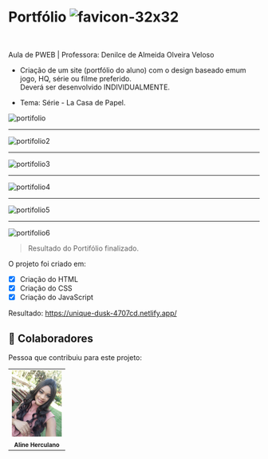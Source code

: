 # Portfólio ![favicon-32x32](https://user-images.githubusercontent.com/78798697/174455288-ce6215c6-6841-4d17-876e-0eeb4350bd82.png)


<br>

Aula de PWEB | Professora: Denilce de Almeida Olveira Veloso
<br>

* Criação de um site (portfólio do aluno) com o design baseado emum  jogo,  HQ,  série  ou  filme  preferido.  
Deverá  ser  desenvolvido INDIVIDUALMENTE.

* Tema: Série - La Casa de Papel. 

![portifolio](https://user-images.githubusercontent.com/78798697/174455112-6634a943-eb53-4853-b49d-1009da2aaa55.jpg)

______________________________________________________________________________________________________________________

![portifolio2](https://user-images.githubusercontent.com/78798697/174455122-814ccee3-de4c-4ed9-8479-0b1bacdc6ba7.jpg)

______________________________________________________________________________________________________________________

![portifolio3](https://user-images.githubusercontent.com/78798697/174455129-3977cbb2-1eb0-44ae-b553-4f747b2243c7.jpg)

______________________________________________________________________________________________________________________

![portifolio4](https://user-images.githubusercontent.com/78798697/174455139-04015294-9aa0-4e7a-b08d-a9d534e18a69.jpg)

______________________________________________________________________________________________________________________

![portifolio5](https://user-images.githubusercontent.com/78798697/174455153-12684ab4-23a9-4a86-8f9c-68b8cb86e9ed.jpg)

______________________________________________________________________________________________________________________

![portifolio6](https://user-images.githubusercontent.com/78798697/174455162-70fce5b7-d27b-4b1e-8a5b-759ab2de5386.jpg)


> Resultado do Portifólio finalizado.

O projeto foi criado em:

- [x] Criação do HTML
- [x] Criação do CSS
- [x] Criação do JavaScript

Resultado: https://unique-dusk-4707cd.netlify.app/


## 🤝 Colaboradores

Pessoa que contribuiu para este projeto:

<table>
  <tr>
    <td align="center">
        <img src="imagens/eu.jpeg" width="100px;" alt="Foto Aline Herculano"/><br>
        <sub>
          <b>Aline Herculano</b>
        </sub>
      </a>
    </td>
   </tr>
</table>
